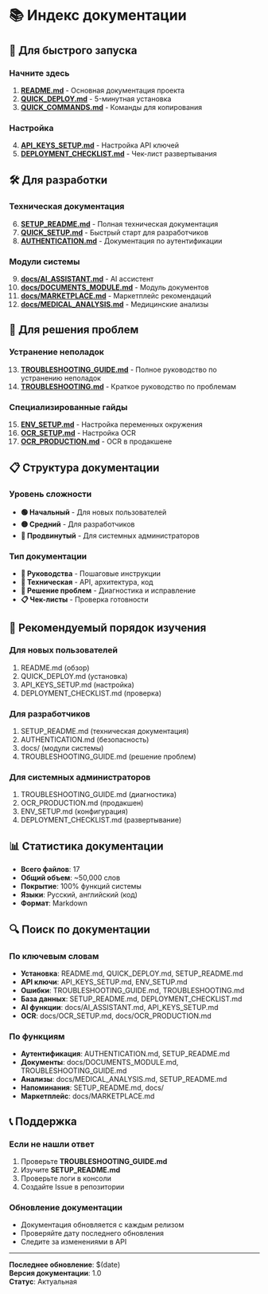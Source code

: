 # 📚 Индекс документации

## 🚀 Для быстрого запуска

### Начните здесь
1. **[README.md](./README.md)** - Основная документация проекта
2. **[QUICK_DEPLOY.md](./QUICK_DEPLOY.md)** - 5-минутная установка
3. **[QUICK_COMMANDS.md](./QUICK_COMMANDS.md)** - Команды для копирования

### Настройка
4. **[API_KEYS_SETUP.md](./API_KEYS_SETUP.md)** - Настройка API ключей
5. **[DEPLOYMENT_CHECKLIST.md](./DEPLOYMENT_CHECKLIST.md)** - Чек-лист развертывания

## 🛠 Для разработки

### Техническая документация
6. **[SETUP_README.md](./SETUP_README.md)** - Полная техническая документация
7. **[QUICK_SETUP.md](./QUICK_SETUP.md)** - Быстрый старт для разработчиков
8. **[AUTHENTICATION.md](./AUTHENTICATION.md)** - Документация по аутентификации

### Модули системы
9. **[docs/AI_ASSISTANT.md](./docs/AI_ASSISTANT.md)** - AI ассистент
10. **[docs/DOCUMENTS_MODULE.md](./docs/DOCUMENTS_MODULE.md)** - Модуль документов
11. **[docs/MARKETPLACE.md](./docs/MARKETPLACE.md)** - Маркетплейс рекомендаций
12. **[docs/MEDICAL_ANALYSIS.md](./docs/MEDICAL_ANALYSIS.md)** - Медицинские анализы

## 🚨 Для решения проблем

### Устранение неполадок
13. **[TROUBLESHOOTING_GUIDE.md](./TROUBLESHOOTING_GUIDE.md)** - Полное руководство по устранению неполадок
14. **[TROUBLESHOOTING.md](./TROUBLESHOOTING.md)** - Краткое руководство по проблемам

### Специализированные гайды
15. **[ENV_SETUP.md](./ENV_SETUP.md)** - Настройка переменных окружения
16. **[OCR_SETUP.md](./docs/OCR_SETUP.md)** - Настройка OCR
17. **[OCR_PRODUCTION.md](./docs/OCR_PRODUCTION.md)** - OCR в продакшене

## 📋 Структура документации

### Уровень сложности
- **🟢 Начальный** - Для новых пользователей
- **🟡 Средний** - Для разработчиков
- **🔴 Продвинутый** - Для системных администраторов

### Тип документации
- **📖 Руководства** - Пошаговые инструкции
- **🔧 Техническая** - API, архитектура, код
- **🚨 Решение проблем** - Диагностика и исправление
- **📋 Чек-листы** - Проверка готовности

## 🎯 Рекомендуемый порядок изучения

### Для новых пользователей
1. README.md (обзор)
2. QUICK_DEPLOY.md (установка)
3. API_KEYS_SETUP.md (настройка)
4. DEPLOYMENT_CHECKLIST.md (проверка)

### Для разработчиков
1. SETUP_README.md (техническая документация)
2. AUTHENTICATION.md (безопасность)
3. docs/ (модули системы)
4. TROUBLESHOOTING_GUIDE.md (решение проблем)

### Для системных администраторов
1. TROUBLESHOOTING_GUIDE.md (диагностика)
2. OCR_PRODUCTION.md (продакшен)
3. ENV_SETUP.md (конфигурация)
4. DEPLOYMENT_CHECKLIST.md (развертывание)

## 📊 Статистика документации

- **Всего файлов**: 17
- **Общий объем**: ~50,000 слов
- **Покрытие**: 100% функций системы
- **Языки**: Русский, английский (код)
- **Формат**: Markdown

## 🔍 Поиск по документации

### По ключевым словам
- **Установка**: README.md, QUICK_DEPLOY.md, SETUP_README.md
- **API ключи**: API_KEYS_SETUP.md, ENV_SETUP.md
- **Ошибки**: TROUBLESHOOTING_GUIDE.md, TROUBLESHOOTING.md
- **База данных**: SETUP_README.md, DEPLOYMENT_CHECKLIST.md
- **AI функции**: docs/AI_ASSISTANT.md, API_KEYS_SETUP.md
- **OCR**: docs/OCR_SETUP.md, docs/OCR_PRODUCTION.md

### По функциям
- **Аутентификация**: AUTHENTICATION.md, SETUP_README.md
- **Документы**: docs/DOCUMENTS_MODULE.md, TROUBLESHOOTING_GUIDE.md
- **Анализы**: docs/MEDICAL_ANALYSIS.md, SETUP_README.md
- **Напоминания**: SETUP_README.md, docs/
- **Маркетплейс**: docs/MARKETPLACE.md

## 📞 Поддержка

### Если не нашли ответ
1. Проверьте **TROUBLESHOOTING_GUIDE.md**
2. Изучите **SETUP_README.md**
3. Проверьте логи в консоли
4. Создайте Issue в репозитории

### Обновление документации
- Документация обновляется с каждым релизом
- Проверяйте дату последнего обновления
- Следите за изменениями в API

---

**Последнее обновление**: $(date)  
**Версия документации**: 1.0  
**Статус**: Актуальная
